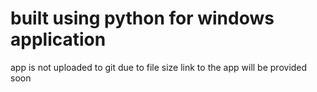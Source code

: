 # built using python for windows application


app is not uploaded to git due to file size
link to the app will be provided soon
